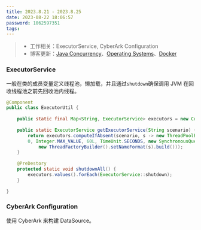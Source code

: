 ```yaml
---
title: 2023.8.21 - 2023.8.25
date: 2023-08-22 18:06:57
password: 1062597351
tags:
---
```


> - 工作相关：ExecutorService, CyberArk Configuration
> - 博客更新：[Java Concurrency](../../../../2022/05/08/java-concurrency/)、[Operating Systems](../../../../2023/08/20/operating-systems/)、[Docker](../../../../2022/09/06/docker/)

### ExecutorService

一般在类的成员变量定义线程池，懒加载，并且通过`shutdown`确保调用 JVM 在回收线程池之前先回收池内线程。

```java
@Component
public class ExecutorUtil {
    
    public static final Map<String, ExecutorService> executors = new ConcurrentHashMap<>();
    
    public static ExecutorService getExecutorService(String scenario) {
        return executors.computeIfAbsent(scenario, s -> new ThreadPoolExecutor(
        0, Integer.MAX_VALUE, 60L, TimeUnit.SECONDS, new SynchronousQueue<>(), 
            new ThreadFactoryBuilder().setNameFormat(s).build()));
    }
    
    @PreDestory
    protected static void shutdownAll() {
        executors.values().forEach(ExecutorService::shutdown);
    }
    
}
```

### CyberArk Configuration

使用 CyberArk 来构建 DataSource。

<img src="1.png" alt="" style="zoom:80%;" />

<img src="2.png" alt="" style="zoom:80%;" />

<img src="3.png" alt="" style="zoom:80%;" />

<img src="4.png" alt="" style="zoom:80%;" />

<img src="5.png" alt="" style="zoom:80%;" />

<img src="6.png" alt="" style="zoom:80%;" />

<img src="7.png" alt="" style="zoom:80%;" />

